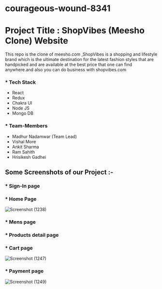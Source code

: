 # courageous-wound-8341

# Project Title : ShopVibes (Meesho Clone) Website

This repo is the clone of meesho.com ,ShopVibes is a shopping and lifestyle brand which is the ultimate destination for the latest fashion styles that are handpicked and are available at the best price that one can find anywhere.and also you can do business with shopvibes.com  

### * Tech Stack

- React
- Redux
- Chakra UI
- Node JS 
- Mongo DB 


### * Team-Members

- Madhur Nadamwar (Team Lead)
- Vishal More
- Ankit Sharma
- Ram Sahith 
- Hrisikesh Gadhei

## Some Screenshots of our Project :-

### * Sign-In page



### * Home Page 


![Screenshot (1238)](https://user-images.githubusercontent.com/107456969/229345775-58ff7a33-a2b9-442b-9ca1-b086b1d9cbf0.png)




### * Mens page




### * Products detail page


### * Cart page

![Screenshot (1247)](https://user-images.githubusercontent.com/107456969/229345812-90674928-37f3-4c8a-8038-1b29d06e79ee.png)

### * Payment page

![Screenshot (1249)](https://user-images.githubusercontent.com/107456969/229345824-9d5df5ed-6899-454a-bbe9-22a11ebf1bd8.png)









